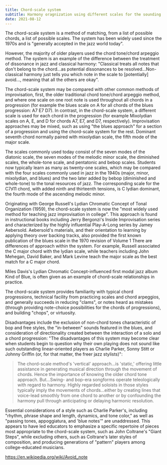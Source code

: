 ```yaml
---
title: Chord-scale system
subtitle: Harmony oragnization using different scales for the sounding chord
date: 2021-08-12
---
```


The chord-scale system is a method of matching, from a list of possible chords, a list of possible scales. The system has been widely used since the 1970s and is "generally accepted in the jazz world today".

However, the majority of older players used the chord tone/chord arpeggio method. The system is an example of the difference between the treatment of dissonance in jazz and classical harmony: "Classical treats all notes that don't belong to the chord...as potential dissonances to be resolved...Non-classical harmony just tells you which note in the scale to [potentially] avoid..., meaning that all the others are okay".

The chord-scale system may be compared with other common methods of improvisation, first, the older traditional chord tone/chord arpeggio method, and where one scale on one root note is used throughout all chords in a progression (for example the blues scale on A for all chords of the blues progression: A7 E7 D7). In contrast, in the chord-scale system, a different scale is used for each chord in the progression (for example Mixolydian scales on A, E, and D for chords A7, E7, and D7, respectively). Improvisation approaches may be mixed, such as using "the blues approach" for a section of a progression and using the chord-scale system for the rest.
Dominant seventh chord normally paired with mixolydian scale, the fifth mode of the major scale.

The scales commonly used today consist of the seven modes of the diatonic scale, the seven modes of the melodic minor scale, the diminished scales, the whole-tone scale, and pentatonic and bebop scales. Students now typically learn as many as twenty-one scales, which may be compared with the four scales commonly used in jazz in the 1940s (major, minor, mixolydian, and blues) and the two later added by bebop (diminished and whole-tone) to the tonal resources of jazz.
The corresponding scale for the C7♯11 chord, with added ninth and thirteenth tensions, is C lydian dominant, the fourth mode of the ascending melodic minor.

Originating with George Russell's Lydian Chromatic Concept of Tonal Organization (1959), the chord-scale system is now the "most widely used method for teaching jazz improvisation in college". This approach is found in instructional books including Jerry Bergonzi's Inside Improvisation series and characterized by the highly influential Play-A-Long series by Jamey Aebersold. Aebersold's materials, and their orientation to learning by applying theory over backing tracks, also provided the first known publication of the blues scale in the 1970 revision of Volume 1 There are differences of approach within the system. For example, Russell associated the C major chord with the lydian scale, while teachers including John Mehegan, David Baker, and Mark Levine teach the major scale as the best match for a C major chord.

Miles Davis's Lydian Chromatic Concept-influenced first modal jazz album Kind of Blue, is often given as an example of chord-scale relationships in practice.

The chord-scale system provides familiarity with typical chord progressions, technical facility from practicing scales and chord arpeggios, and generally succeeds in reducing "clams", or notes heard as mistakes (through providing note-choice possibilities for the chords of progressions), and building "chops", or virtuosity.

Disadvantages include the exclusion of non-chord tones characteristic of bop and free styles, the "in-between" sounds featured in the blues, and consideration of directionality created between the interaction of a solo and a chord progression: "The disadvantages of this system may become clear when students begin to question why their own playing does not sound like such outstanding linear-oriented players as Charlie Parker, Sonny Stitt or Johnny Griffin (or, for that matter, the freer jazz stylists)":

> The chord-scale method's 'vertical' approach...is 'static,' offering little assistance in generating musical direction through the movement of chords. Hence the importance of knowing the older chord tone approach. But...Swing- and bop-era songforms operate teleologically with regard to harmony. Highly regarded soloists in those styles typically imply the movements of chords...either by creating lines that voice-lead smoothly from one chord to another or by confounding the harmony pull through anticipating or delaying harmonic resolution.

Essential considerations of a style such as Charlie Parker's, including "rhythm, phrase shape and length, dynamics, and tone color," as well as "passing tones, appoggiatura, and 'blue notes'" are unaddressed. This appears to have led educators to emphasize a specific repertoire of pieces most appropriate to the chord-scale system, such as John Coltrane's "Giant Steps", while excluding others, such as Coltrane's later styles of composition, and producing generations of "pattern" players among college-educated musicians.

https://en.wikipedia.org/wiki/Avoid_note

